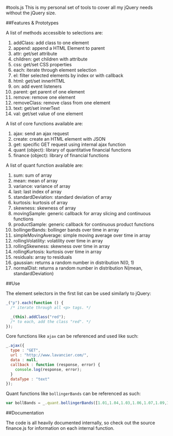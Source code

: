 #tools.js
This is my personal set of tools to cover all my jQuery needs without the jQuery size.

##Features & Prototypes

A list of methods accessible to selections are:

1. addClass: add class to one element
2. append: append a HTML Element to parent
3. attr: get/set attribute
4. children: get children with attribute
5. css: get/set CSS properties
6. each: iterate through element selection
7. el: filter selected elements by index or with callback
8. html: get/set innerHTML
9. on: add event listeners
10. parent: get parent of one element
11. remove: remove one element
12. removeClass: remove class from one element
13. text: get/set innerText
14. val: get/set value of one element

A list of core functions available are:

1. ajax: send an ajax request
2. create: create an HTML element with JSON
3. get: specific GET request using internal ajax function
6. quant (object): library of quantitative financial functions
6. finance (object): library of financial functions

A list of quant function available are:

1. sum: sum of array
2. mean: mean of array
3. variance: variance of array
4. last: last index of array
5. standardDeviation: standard deviation of array
6. kurtosis: kurtosis of array
7. skewness: skewness of array
8. movingSample: generic callback for array slicing and continuous functions
9. productSample: generic callback for continuous product functions
10. bollingerBands: bollinger bands over time in array
11. simpleMovingAverage: simple moving average over time in array
12. rollingVolatility: volatility over time in array
13. rollingSkewness: skewness over time in array
14. rollingKurtosis: kurtosis over time in array
15. residuals: array to residuals
16. gaussian: returns a random number in distribution N(0, 1)
17. normalDist: returns a random number in distribution N(mean, standardDeviation)


##Use

The element selectors in the first list can be used similarly to jQuery:

```javascript
_("p").each(function () {
  /* iterate through all <p> tags. */

  _(this).addClass("red");
  /* to each, add the class "red". */
});
```

Core functions like `ajax` can be referenced and used like such:

```javascript
_.ajax({
  type : "GET",
  url : "http://www.lavancier.com/",
  data : null,
  callback : function (response, error) {
    console.log(response, error);
  }
  dataType : "text"
});
```

Quant functions like `bollingerBands` can be referenced as such:

```javascript
var bollBands = _.quant.bollingerBands([1.01,1.04,1.03,1.06,1.07,1.09,1.08,1.09,1.07,1.10,1.09], 5, 1);
```

##Documentation

The code is all heavily documented internally, so check out the source finance.js for information on each internal function.
